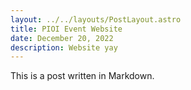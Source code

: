 ```yaml
---
layout: ../../layouts/PostLayout.astro
title: PIOI Event Website
date: December 20, 2022
description: Website yay
--- 
```

This is a post written in Markdown.
